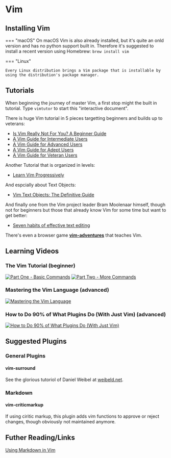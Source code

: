 # Vim

## Installing Vim

=== "macOS"
    On macOS Vim is also already installed, but it's quite an onld version and
    has no python support built in. Therefore it's suggested to install a recent
    version using Homebrew: `brew install vim`

=== "Linux"

    Every Linux distribution brings a Vim package that is installable by using the distribution's package manager.

## Tutorials

When beginning the journey of master Vim, a first stop might the built in tutorial. Type
`vimtutor` to start this "interactive document".

There is huge Vim tutorial in 5 pieces targetting beginners and builds up to veterans:

* [Is Vim Really Not For You? A Beginner Guide](https://thevaluable.dev/vim-beginner/) 
* [A Vim Guide for Intermediate Users](https://thevaluable.dev/vim-intermediate/)
* [A Vim Guide for Advanced Users](https://thevaluable.dev/vim-advanced/)
* [A Vim Guide for Adept Users](https://thevaluable.dev/vim-adept/)
* [A Vim Guide for Veteran Users](https://thevaluable.dev/vim-veteran/)

Another Tutorial that is organized in levels:

* [Learn Vim Progressively](http://yannesposito.com/Scratch/en/blog/Learn-Vim-Progressively/)

And espcially about Text Objects:

* [Vim Text Objects: The Definitive Guide](https://blog.carbonfive.com/vim-text-objects-the-definitive-guide/)

And finally one from the Vim project leader Bram Moolenaar himself, though not for beginners but those
that already know Vim for some time but want to get better:

* [Seven habits of effective text editing](https://www.moolenaar.net/habits.html)

There's even a browser game [**vim-adventures**](https://vim-adventures.com/) that teaches Vim.

## Learning Videos

### The Vim Tutorial (beginner)

[![Part One - Basic Commands](http://img.youtube.com/vi/ER5JYFKkYDg/0.jpg)](https://www.youtube.com/watch?v=ER5JYFKkYDg)
[![Part Two - More Commands](http://img.youtube.com/vi/tExTz7GnpdQ/0.jpg)](https://www.youtube.com/watch?v=tExTz7GnpdQ)

### Mastering the Vim Language (advanced)

[![Mastering the Vim Language](http://img.youtube.com/vi/wlR5gYd6um0/0.jpg)](http://www.youtube.com/watch?v=wlR5gYd6um0/)

### How to Do 90% of What Plugins Do (With Just Vim) (advanced)

[![How to Do 90% of What Plugins Do (With Just Vim)](http://img.youtube.com/vi/XA2WjJbmmoM/0.jpg)](http://www.youtube.com/watch?v=XA2WjJbmmoM/)

## Suggested Plugins

### General Plugins

#### vim-surround

See the glorious tutoriol of Daniel Weibel at [weibeld.net](https://weibeld.net/vim/surround-plugin.html).

### Markdown

#### vim-criticmarkup

If using ciritic markup, this plugin adds vim functions to approve or reject changes, though obviously not maintained anymore.

## Futher Reading/Links

[Using Markdown in Vim](https://vim.works/2019/03/16/using-markdown-in-vim/)
